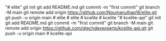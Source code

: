 "# elite"  git init git add README.md git commit -m "first commit" git branch -M main git remote add origin https://github.com/Noumanulhaq16/elite.git git push -u origin main
#   e l i t e  
 #   e l i t e  
 #   k c e l i t e  
 #   k c e l i t e  
 "# kcelite-api"  git init git add README.md git commit -m "first commit" git branch -M main git remote add origin https://github.com/qtechdevexperts/kcelite-api.git git push -u origin main
#   k c e l i t e - a p i  
 